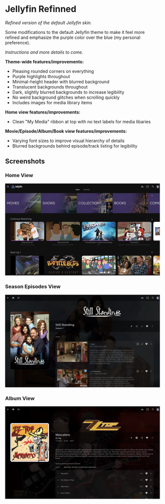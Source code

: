# Jellyfin Refinned

*Refined version of the default Jellyfin skin.*

Some modifications to the default Jellyfin theme to make it feel more refined and emphasize the purple color over the blue (my personal preference).

*Instructions and more details to come.*

**Theme-wide features/improvements:**

- Pleasing rounded corners on everything
- Purple highlights throughout
- Minimal-height header with blurred background
- Translucent backgrounds throughout
- Dark, slightly blurred backgrounds to increase legibility
- No weird background glitches when scrolling quickly
- Includes images for media library items

**Home view features/improvements:**

- Clean "My Media" ribbon at top with no text labels for media libaries

**Movie/Episode/Album/Book view features/improvements:**

- Varying font sizes to improve visual hierarchy of details
- Blurred backgrounds behind episode/track listing for legibility

## Screenshots

### Home View

![alt text](https://github.com/jesse-kaufman/jellyfin-refinned/blob/main/images/screenshots/screenshot1.jpg?raw=true)

### Season Episodes View

![alt text](https://github.com/jesse-kaufman/jellyfin-refinned/blob/main/images/screenshots/screenshot2.jpg?raw=true)

### Album View

![alt text](https://github.com/jesse-kaufman/jellyfin-refinned/blob/main/images/screenshots/screenshot3.jpg?raw=true)

